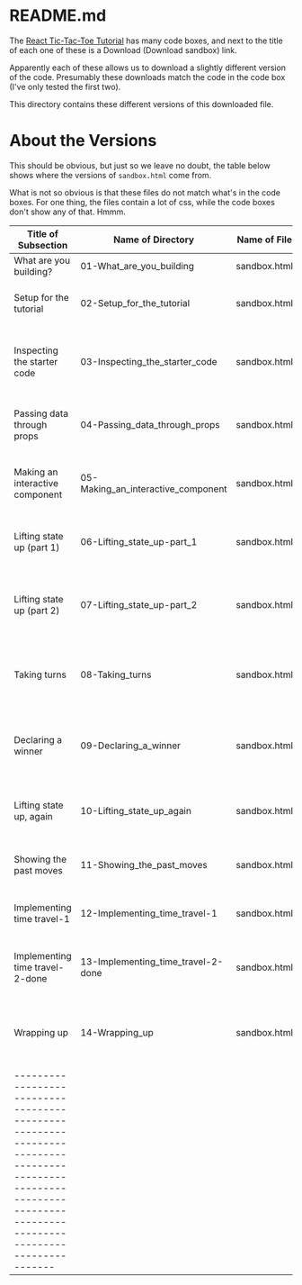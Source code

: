 
# README.md

The [React Tic-Tac-Toe Tutorial](https://beta.reactjs.org/learn/tutorial-tic-tac-toe)
has many code boxes, and next to the title of each one of these is a Download (Download sandbox) link.

Apparently each of these allows us to download a slightly different version of the code.
Presumably these downloads match the code in the code box (I've only tested the first two).

This directory contains these different versions of this downloaded file.

# About the Versions

This should be obvious, but just so we leave no doubt, the table below shows where the versions of `sandbox.html` come from.

What is not so obvious is that these files do not match what's in the code boxes.
For one thing, the files contain a lot of css, while the code boxes don't show any of that.  Hmmm.

| Title of Subsection             | Name of Directory                  | Name of File |                        Comment                                             |
| ------------------------------- | ---------------------------------- |:------------:| -------------------------------------------------------------------------- |
| What are you building?          | 01-What_are_you_building           | sandbox.html | This looks like the entire app                                             |
| Setup for the tutorial          | 02-Setup_for_the_tutorial          | sandbox.html | The code box contains just barely three lines of code                      |
| Inspecting the starter code     | 03-Inspecting_the_starter_code     | sandbox.html | This code contains the `<>` that gives an error in the `their_way` version |
| Passing data through props      | 04-Passing_data_through_props      | sandbox.html | Updates `Board` to pass a value of 1-9 from `Board` to each `Square`       |
| Making an interactive component | 05-Making_an_interactive_component | sandbox.html | Updates the code to display an "X" when the user clicks a `Square`         |
| Lifting state up (part 1)       | 06-Lifting_state_up-part_1         | sandbox.html | Prepare to lift state up by moving state from `Square` to `Board`          |
| Lifting state up (part 2)       | 07-Lifting_state_up-part_2         | sandbox.html | Finish lifting state up by updating `Square` and `Board` appropriately     |
| Taking turns                    | 08-Taking_turns                    | sandbox.html | Update the code to alternate between placing "X"s and "O"s                 |
| Declaring a winner              | 09-Declaring_a_winner              | sandbox.html | Update the code to declare a winner, if one of the player wins             |
| Lifting state up, again         | 10-Lifting_state_up_again          | sandbox.html | Prepare the state variables for implementation of "time travel"            |
| Showing the past moves          | 11-Showing_the_past_moves          | sandbox.html | Display a list of buttons users can click to "time travel"                 |
| Implementing time travel-1      | 12-Implementing_time_travel-1      | sandbox.html | Add a `key` attribute to the list of "time travel" buttons                 |
| Implementing time travel-2-done | 13-Implementing_time_travel-2-done | sandbox.html | Finish other steps needed to make the "time travel" buttons work           |
| Wrapping up                     | 14-Wrapping_up                     | sandbox.html | Remove a redundant state variable and examine optional next steps          |
| ---------------------------------------------------------------------------------------------------------------------------------------------------------------- |

